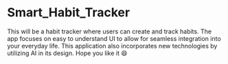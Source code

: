 # Smart_Habit_Tracker
This will be a habit tracker where users can create and track habits. The app focuses on easy to understand UI to allow for seamless integration into your everyday life. This application also incorporates new technologies by utilizing AI in its design. Hope you like it :smile: 
